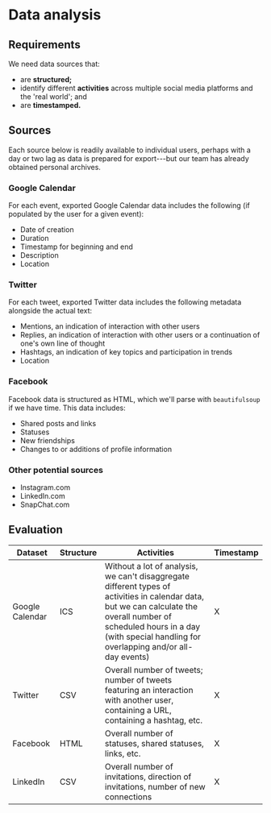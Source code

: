 # Data analysis

## Requirements

We need data sources that:

- are **structured;** 
- identify different **activities** across multiple social media platforms and the 'real world'; and
- are **timestamped.**

## Sources

Each source below is readily available to individual users, perhaps with a day or two lag as data is prepared for export---but our team has already obtained personal archives.

### Google Calendar

For each event, exported Google Calendar data includes the following (if populated by the user for a given event):

- Date of creation
- Duration
- Timestamp for beginning and end
- Description
- Location

### Twitter

For each tweet, exported Twitter data includes the following metadata alongside the actual text:

- Mentions, an indication of interaction with other users
- Replies, an indication of interaction with other users or a continuation of one's own line of thought
- Hashtags, an indication of key topics and participation in trends
- Location

### Facebook

Facebook data is structured as HTML, which we'll parse with `beautifulsoup` if we have time. This data includes:

- Shared posts and links
- Statuses
- New friendships
- Changes to or additions of profile information

### Other potential sources

- Instagram.com
- LinkedIn.com
- SnapChat.com

## Evaluation

| Dataset | Structure | Activities | Timestamp |
| --- | --- | --- | --- |
| Google Calendar | ICS | Without a lot of analysis, we can't disaggregate different types of activities in calendar data, but we can calculate the overall number of scheduled hours in a day (with special handling for overlapping and/or all-day events) | X |
| Twitter | CSV | Overall number of tweets; number of tweets featuring an interaction with another user, containing a URL, containing a hashtag, etc. | X |
| Facebook | HTML | Overall number of statuses, shared statuses, links, etc. | X |
| LinkedIn | CSV | Overall number of invitations, direction of invitations, number of new connections | X |
